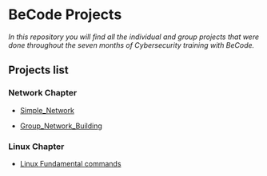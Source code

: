 # BeCode Projects

*In this repository you will find all the individual and group projects that were done throughout the seven months of Cybersecurity training with BeCode.* 

## Projects list

### Network Chapter

   - [Simple_Network](https://github.com/Crucius96/Becode-Projects/tree/master/Simple_Network)

   - [Group_Network_Building](https://github.com/Crucius96/Becode-Projects/tree/master/Group_Network_Project)

### Linux Chapter

   - [Linux Fundamental commands]()
